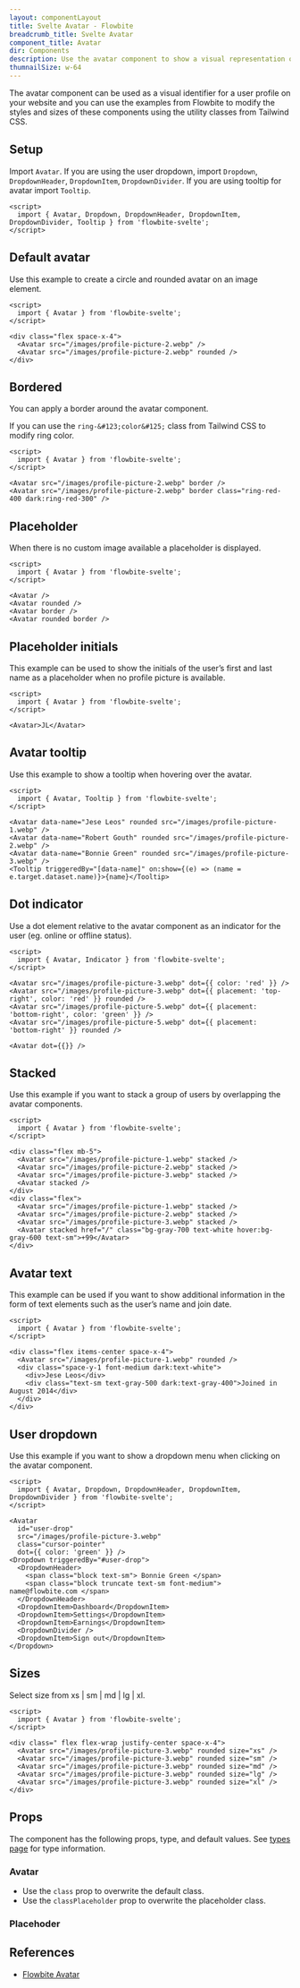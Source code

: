 ```yaml
---
layout: componentLayout
title: Svelte Avatar - Flowbite
breadcrumb_title: Svelte Avatar
component_title: Avatar
dir: Components
description: Use the avatar component to show a visual representation of a user profile using an image element or SVG object based on multiple styles and sizes
thumnailSize: w-64
---
```


<script>
  import { TableProp, TableDefaultRow, } from '../../utils'

  import { P, A } from '$lib'

  import { props as avatarProps } from '../../props/Avatar.json'
  import { props as placehoderProps } from '../../props/Placeholder.json'

  let name;
</script>

The avatar component can be used as a visual identifier for a user profile on your website and you can use the examples from Flowbite to modify the styles and sizes of these components using the utility classes from Tailwind CSS.

## Setup

Import `Avatar`.
If you are using the user dropdown, import `Dropdown`, `DropdownHeader`, `DropdownItem`, `DropdownDivider`.
If you are using tooltip for avatar import `Tooltip`.

```svelte example hideOutput
<script>
  import { Avatar, Dropdown, DropdownHeader, DropdownItem, DropdownDivider, Tooltip } from 'flowbite-svelte';
</script>
```

## Default avatar

Use this example to create a circle and rounded avatar on an image element.

```svelte example class="flex justify-center gap-4" hideScript
<script>
  import { Avatar } from 'flowbite-svelte';
</script>

<div class="flex space-x-4">
  <Avatar src="/images/profile-picture-2.webp" />
  <Avatar src="/images/profile-picture-2.webp" rounded />
</div>
```

## Bordered

You can apply a border around the avatar component.

If you can use the `ring-&#123;color&#125;` class from Tailwind CSS to modify ring color.

```svelte example class="flex justify-center gap-4" hideScript
<script>
  import { Avatar } from 'flowbite-svelte';
</script>

<Avatar src="/images/profile-picture-2.webp" border />
<Avatar src="/images/profile-picture-2.webp" border class="ring-red-400 dark:ring-red-300" />
```

## Placeholder

When there is no custom image available a placeholder is displayed.

```svelte example class="flex justify-center gap-4" hideScript
<script>
  import { Avatar } from 'flowbite-svelte';
</script>

<Avatar />
<Avatar rounded />
<Avatar border />
<Avatar rounded border />
```

## Placeholder initials

This example can be used to show the initials of the user’s first and last name as a placeholder when no profile picture is available.

```svelte example class="flex justify-center gap-4" hideScript
<script>
  import { Avatar } from 'flowbite-svelte';
</script>

<Avatar>JL</Avatar>
```

## Avatar tooltip

Use this example to show a tooltip when hovering over the avatar.

```svelte example class="flex justify-center gap-4"
<script>
  import { Avatar, Tooltip } from 'flowbite-svelte';
</script>

<Avatar data-name="Jese Leos" rounded src="/images/profile-picture-1.webp" />
<Avatar data-name="Robert Gouth" rounded src="/images/profile-picture-2.webp" />
<Avatar data-name="Bonnie Green" rounded src="/images/profile-picture-3.webp" />
<Tooltip triggeredBy="[data-name]" on:show={(e) => (name = e.target.dataset.name)}>{name}</Tooltip>
```

## Dot indicator

Use a dot element relative to the avatar component as an indicator for the user (eg. online or offline status).

```svelte example class="flex justify-center gap-4" hideScript
<script>
  import { Avatar, Indicator } from 'flowbite-svelte';
</script>

<Avatar src="/images/profile-picture-3.webp" dot={{ color: 'red' }} />
<Avatar src="/images/profile-picture-3.webp" dot={{ placement: 'top-right', color: 'red' }} rounded />
<Avatar src="/images/profile-picture-5.webp" dot={{ placement: 'bottom-right', color: 'green' }} />
<Avatar src="/images/profile-picture-5.webp" dot={{ placement: 'bottom-right' }} rounded />

<Avatar dot={{}} />
```

## Stacked

Use this example if you want to stack a group of users by overlapping the avatar components.

```svelte example class="flex flex-col justify-center gap-4" hideScript
<script>
  import { Avatar } from 'flowbite-svelte';
</script>

<div class="flex mb-5">
  <Avatar src="/images/profile-picture-1.webp" stacked />
  <Avatar src="/images/profile-picture-2.webp" stacked />
  <Avatar src="/images/profile-picture-3.webp" stacked />
  <Avatar stacked />
</div>
<div class="flex">
  <Avatar src="/images/profile-picture-1.webp" stacked />
  <Avatar src="/images/profile-picture-2.webp" stacked />
  <Avatar src="/images/profile-picture-3.webp" stacked />
  <Avatar stacked href="/" class="bg-gray-700 text-white hover:bg-gray-600 text-sm">+99</Avatar>
</div>
```

## Avatar text

This example can be used if you want to show additional information in the form of text elements such as the user’s name and join date.

```svelte example class="flex justify-center gap-4" hideScript
<script>
  import { Avatar } from 'flowbite-svelte';
</script>

<div class="flex items-center space-x-4">
  <Avatar src="/images/profile-picture-1.webp" rounded />
  <div class="space-y-1 font-medium dark:text-white">
    <div>Jese Leos</div>
    <div class="text-sm text-gray-500 dark:text-gray-400">Joined in August 2014</div>
  </div>
</div>
```

## User dropdown

Use this example if you want to show a dropdown menu when clicking on the avatar component.

```svelte example class="flex justify-center h-96"
<script>
  import { Avatar, Dropdown, DropdownHeader, DropdownItem, DropdownDivider } from 'flowbite-svelte';
</script>

<Avatar
  id="user-drop"
  src="/images/profile-picture-3.webp"
  class="cursor-pointer"
  dot={{ color: 'green' }} />
<Dropdown triggeredBy="#user-drop">
  <DropdownHeader>
    <span class="block text-sm"> Bonnie Green </span>
    <span class="block truncate text-sm font-medium"> name@flowbite.com </span>
  </DropdownHeader>
  <DropdownItem>Dashboard</DropdownItem>
  <DropdownItem>Settings</DropdownItem>
  <DropdownItem>Earnings</DropdownItem>
  <DropdownDivider />
  <DropdownItem>Sign out</DropdownItem>
</Dropdown>
```

## Sizes

Select size from xs | sm | md | lg | xl.

```svelte example class="flex flex-col gap-4" hideScript
<script>
  import { Avatar } from 'flowbite-svelte';
</script>

<div class=" flex flex-wrap justify-center space-x-4">
  <Avatar src="/images/profile-picture-3.webp" rounded size="xs" />
  <Avatar src="/images/profile-picture-3.webp" rounded size="sm" />
  <Avatar src="/images/profile-picture-3.webp" rounded size="md" />
  <Avatar src="/images/profile-picture-3.webp" rounded size="lg" />
  <Avatar src="/images/profile-picture-3.webp" rounded size="xl" />
</div>
```

## Props

The component has the following props, type, and default values. See [types page](/docs/pages/typescript) for type information.

### Avatar

- Use the `class` prop to overwrite the default class.
- Use the `classPlaceholder` prop to overwrite the placeholder class.

<TableProp>
<TableDefaultRow items={avatarProps} rowState='hover' />
</TableProp>

### Placehoder

<TableProp>
  <TableDefaultRow items={placehoderProps} rowState='hover' />
</TableProp>

## References

- [Flowbite Avatar](https://flowbite.com/docs/components/avatar/)
